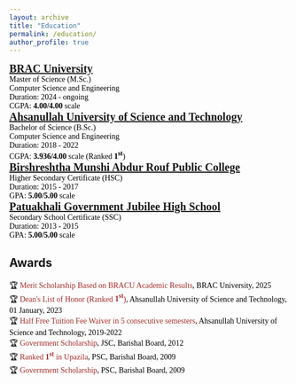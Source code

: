 ```yaml
---
layout: archive
title: "Education"
permalink: /education/
author_profile: true
---
```


<!-- M.Sc. -->
<span style="font-family:Georgia; color:black;">
<span style="color:black; font-size:20px; font-family:Calisto MT"><b><a href="https://www.bracu.ac.bd/" target="_blank">BRAC University</a></b></span><br/>
Master of Science (M.Sc.)<br/>
Computer Science and Engineering<br/>
Duration: 2024 - ongoing <br/>
CGPA: <b>4.00/4.00</b> scale <br/>
</span>

<!-- B.Sc. -->
<span style="font-family:Georgia; color:black;">
<span style="color:black; font-size:20px; font-family:Calisto MT"><b><a href="https://aust.edu" target="_blank">Ahsanullah University of Science and Technology</a></b></span><br/>
Bachelor of Science (B.Sc.)<br/>
Computer Science and Engineering<br/>
Duration: 2018 - 2022 <br/>
CGPA: <b>3.936/4.00</b> scale (Ranked <b>1<sup>st</sup></b>)<br/>
</span>

<!-- HSC -->
<span style="font-family:Georgia; color:black;">
<span style="color:black; font-size:20px"><b><a href="https://www.abdurroufcollege.ac.bd/" target="_blank">Birshreshtha Munshi Abdur Rouf Public College</a></b></span><br/>
Higher Secondary Certificate (HSC) <br/>
Duration: 2015 - 2017 <br/>
GPA: <b>5.00/5.00</b> scale <br/>
</span>

<!-- SSC -->
<span style="font-family:Georgia; color:black;">
<span style="color:black; font-size:20px"><b><a href="https://www.pgjhs.edu.bd/" target="_blank">Patuakhali Government Jubilee High School</a></b></span><br/>
Secondary School Certificate (SSC) <br/>
Duration: 2013 - 2015 <br/>
GPA: <b>5.00/5.00</b> scale <br/>
</span>

## Awards
<span style="font-family:Georgia; color:black">
🏆 <span style="color:brown">Merit Scholarship Based on BRACU Academic Results</span>, BRAC University, 2025<br/>
🏆 <span style="color:brown">Dean's List of Honor (Ranked <b>1<sup>st</sup></b>)</span>, Ahsanullah University of Science and Technology, 01 January, 2023<br/>
🏆 <span style="color:brown">Half Free Tuition Fee Waiver in 5 consecutive semesters</span>, Ahsanullah University of Science and Technology, 2019-2022 <br/>
🏆 <span style="color:brown">Government Scholarship</span>, JSC, Barishal Board, 2012 <br/>
🏆 <span style="color:brown">Ranked <b>1<sup>st</sup></b> in Upazila</span>, PSC, Barishal Board, 2009 <br/>
🏆 <span style="color:brown">Government Scholarship</span>, PSC, Barishal Board, 2009 <br/>
</span>
